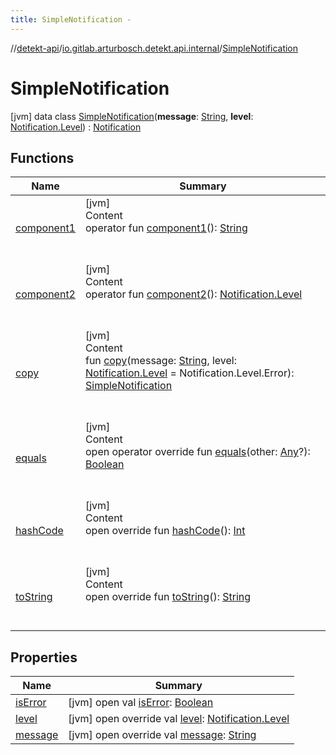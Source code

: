 ```yaml
---
title: SimpleNotification -
---
```

//[detekt-api](../../index.md)/[io.gitlab.arturbosch.detekt.api.internal](../index.md)/[SimpleNotification](index.md)



# SimpleNotification  
 [jvm] data class [SimpleNotification](index.md)(**message**: [String](https://kotlinlang.org/api/latest/jvm/stdlib/kotlin/-string/index.html), **level**: [Notification.Level](../../io.gitlab.arturbosch.detekt.api/-notification/-level/index.md)) : [Notification](../../io.gitlab.arturbosch.detekt.api/-notification/index.md)   


## Functions  
  
|  Name|  Summary| 
|---|---|
| <a name="io.gitlab.arturbosch.detekt.api.internal/SimpleNotification/component1/#/PointingToDeclaration/"></a>[component1](component1.md)| <a name="io.gitlab.arturbosch.detekt.api.internal/SimpleNotification/component1/#/PointingToDeclaration/"></a>[jvm]  <br>Content  <br>operator fun [component1](component1.md)(): [String](https://kotlinlang.org/api/latest/jvm/stdlib/kotlin/-string/index.html)  <br><br><br>
| <a name="io.gitlab.arturbosch.detekt.api.internal/SimpleNotification/component2/#/PointingToDeclaration/"></a>[component2](component2.md)| <a name="io.gitlab.arturbosch.detekt.api.internal/SimpleNotification/component2/#/PointingToDeclaration/"></a>[jvm]  <br>Content  <br>operator fun [component2](component2.md)(): [Notification.Level](../../io.gitlab.arturbosch.detekt.api/-notification/-level/index.md)  <br><br><br>
| <a name="io.gitlab.arturbosch.detekt.api.internal/SimpleNotification/copy/#kotlin.String#io.gitlab.arturbosch.detekt.api.Notification.Level/PointingToDeclaration/"></a>[copy](copy.md)| <a name="io.gitlab.arturbosch.detekt.api.internal/SimpleNotification/copy/#kotlin.String#io.gitlab.arturbosch.detekt.api.Notification.Level/PointingToDeclaration/"></a>[jvm]  <br>Content  <br>fun [copy](copy.md)(message: [String](https://kotlinlang.org/api/latest/jvm/stdlib/kotlin/-string/index.html), level: [Notification.Level](../../io.gitlab.arturbosch.detekt.api/-notification/-level/index.md) = Notification.Level.Error): [SimpleNotification](index.md)  <br><br><br>
| <a name="kotlin/Any/equals/#kotlin.Any?/PointingToDeclaration/"></a>[equals](../-yaml-config/-companion/index.md#%5Bkotlin%2FAny%2Fequals%2F%23kotlin.Any%3F%2FPointingToDeclaration%2F%5D%2FFunctions%2F-931080397)| <a name="kotlin/Any/equals/#kotlin.Any?/PointingToDeclaration/"></a>[jvm]  <br>Content  <br>open operator override fun [equals](../-yaml-config/-companion/index.md#%5Bkotlin%2FAny%2Fequals%2F%23kotlin.Any%3F%2FPointingToDeclaration%2F%5D%2FFunctions%2F-931080397)(other: [Any](https://kotlinlang.org/api/latest/jvm/stdlib/kotlin/-any/index.html)?): [Boolean](https://kotlinlang.org/api/latest/jvm/stdlib/kotlin/-boolean/index.html)  <br><br><br>
| <a name="kotlin/Any/hashCode/#/PointingToDeclaration/"></a>[hashCode](../-yaml-config/-companion/index.md#%5Bkotlin%2FAny%2FhashCode%2F%23%2FPointingToDeclaration%2F%5D%2FFunctions%2F-931080397)| <a name="kotlin/Any/hashCode/#/PointingToDeclaration/"></a>[jvm]  <br>Content  <br>open override fun [hashCode](../-yaml-config/-companion/index.md#%5Bkotlin%2FAny%2FhashCode%2F%23%2FPointingToDeclaration%2F%5D%2FFunctions%2F-931080397)(): [Int](https://kotlinlang.org/api/latest/jvm/stdlib/kotlin/-int/index.html)  <br><br><br>
| <a name="io.gitlab.arturbosch.detekt.api.internal/SimpleNotification/toString/#/PointingToDeclaration/"></a>[toString](to-string.md)| <a name="io.gitlab.arturbosch.detekt.api.internal/SimpleNotification/toString/#/PointingToDeclaration/"></a>[jvm]  <br>Content  <br>open override fun [toString](to-string.md)(): [String](https://kotlinlang.org/api/latest/jvm/stdlib/kotlin/-string/index.html)  <br><br><br>


## Properties  
  
|  Name|  Summary| 
|---|---|
| <a name="io.gitlab.arturbosch.detekt.api.internal/SimpleNotification/isError/#/PointingToDeclaration/"></a>[isError](is-error.md)| <a name="io.gitlab.arturbosch.detekt.api.internal/SimpleNotification/isError/#/PointingToDeclaration/"></a> [jvm] open val [isError](is-error.md): [Boolean](https://kotlinlang.org/api/latest/jvm/stdlib/kotlin/-boolean/index.html)   <br>
| <a name="io.gitlab.arturbosch.detekt.api.internal/SimpleNotification/level/#/PointingToDeclaration/"></a>[level](level.md)| <a name="io.gitlab.arturbosch.detekt.api.internal/SimpleNotification/level/#/PointingToDeclaration/"></a> [jvm] open override val [level](level.md): [Notification.Level](../../io.gitlab.arturbosch.detekt.api/-notification/-level/index.md)   <br>
| <a name="io.gitlab.arturbosch.detekt.api.internal/SimpleNotification/message/#/PointingToDeclaration/"></a>[message](message.md)| <a name="io.gitlab.arturbosch.detekt.api.internal/SimpleNotification/message/#/PointingToDeclaration/"></a> [jvm] open override val [message](message.md): [String](https://kotlinlang.org/api/latest/jvm/stdlib/kotlin/-string/index.html)   <br>

